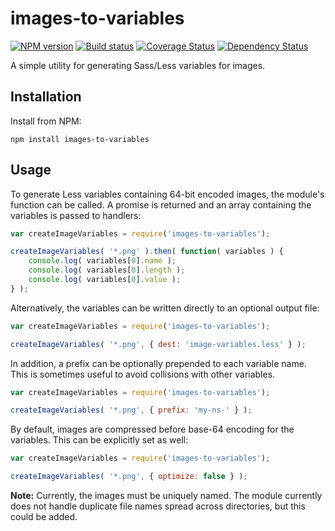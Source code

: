 # images-to-variables
[![NPM version][npm-image]][npm-url]
[![Build status][ci-image]][ci-url]
[![Coverage Status][coverage-image]][coverage-url]
[![Dependency Status][dependencies-image]][dependencies-url]

A simple utility for generating Sass/Less variables for images.

## Installation

Install from NPM:
```shell
npm install images-to-variables
```

## Usage

To generate Less variables containing 64-bit encoded images, the module's function can be called. A promise is returned and an array containing the variables is passed to handlers:

```javascript
var createImageVariables = require('images-to-variables');

createImageVariables( '*.png' ).then( function( variables ) {
	console.log( variables[0].name );
	console.log( variables[0].length );
	console.log( variables[0].value );
} );
```

Alternatively, the variables can be written directly to an optional output file:

```javascript
var createImageVariables = require('images-to-variables');

createImageVariables( '*.png', { dest: 'image-variables.less' } );
```

In addition, a prefix can be optionally prepended to each variable name. This is sometimes useful to avoid collisions with other variables.

```javascript
var createImageVariables = require('images-to-variables');

createImageVariables( '*.png', { prefix: 'my-ns-' } );
```

By default, images are compressed before base-64 encoding for the variables.  This can be explicitly set as well:

```javascript
var createImageVariables = require('images-to-variables');

createImageVariables( '*.png', { optimize: false } );
```

**Note:** Currently, the images must be uniquely named.  The module currently does not handle duplicate file names spread across directories, but this could be added.

[npm-url]: https://www.npmjs.org/package/images-to-variables
[npm-image]: https://img.shields.io/npm/v/images-to-variables.svg
[ci-url]: https://travis-ci.org/Brightspace/images-to-variables
[ci-image]: https://travis-ci.org/Brightspace/images-to-variables.svg?branch=master
[coverage-url]: https://coveralls.io/r/Brightspace/images-to-variables?branch=master
[coverage-image]: https://img.shields.io/coveralls/Brightspace/images-to-variables.svg
[dependencies-url]: https://david-dm.org/brightspace/images-to-variables
[dependencies-image]: https://img.shields.io/david/Brightspace/images-to-variables.svg
